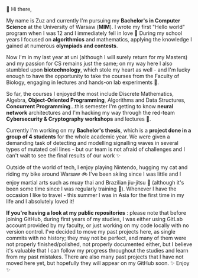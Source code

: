 👋 Hi there,
 
My name is Zuz and currently I'm pursuing my **Bachelor's in Computer Science** at the University of Warsaw (**MIM**).
I wrote my first "Hello world" program when I was 12 and I immediately fell in love 💙 During my school years
I focused on **algorithmics** and mathematics, applying the knowledge I gained at numerous **olympiads and contests**.
 
Now I'm in my last year at uni (although I will surely return for my Masters) and my passion for CS remains
just the same; on my way here I also stumbled upon **biotechnology**, which stole my heart as well - and I'm lucky
enough to have the opportunity to take the courses from the Faculty of Biology, engaging in lectures and
hands-on lab experiments 🥼.
 
So far, the courses I enjoyed the most include Discrete Mathematics, Algebra, **Object-Oriented Programming**, Algorithms
and Data Structures, **Concurrent Programming**...this semester I'm getting to know **neural network** architectures and
I'm hacking my way through the red-team **Cybersecurity & Cryptography workshops** and lectures 👀.

Currently I'm working on my **Bachelor's thesis**, which is a **project done in a group of 4 students** for the whole
academic year. We were given a demanding task of detecting and modelling signalling waves in several types of
mutated cell lines - but our team is not afraid of challenges and I can't wait to see the final results of our
work ✨

Outside of the world of tech, I enjoy playing Nintendo, hugging my cat and riding my bike around Warsaw 🚲
I've been skiing since I was little and I enjoy martial arts such as muay thai and Brazilian jiu-jitsu 🥋
(although it's been some time since I was regularly training 🥶). Whenever I have the occasion I like to travel -
this summer I was in Asia for the first time in my life and I absolutely loved it!
 
**If you're having a look at my public repositories** : please note that before joining GitHub, during first years of
my studies, I was either using GitLab account provided by my faculty, or just working on my code locally with no version
control. I've decided to move my past projects here, as single commits with no history; they may not be perfect,
and many of them were not properly finished/polished, not properly documented either, but I believe it's valuable
that I can follow my progress throughout the studies and learn from my past mistakes. There are also many past projects
that I have not moved here yet, but hopefully they will appear on my GitHub soon.
✨ Enjoy ✨
